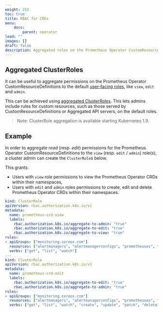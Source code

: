 ```yaml
---
weight: 253
toc: true
title: RBAC for CRDs
menu:
    docs:
        parent: operator
lead: ""
images: []
draft: false
description: Aggregated roles on the Prometheus Operator CustomResourceDefinitions.
---
```


## Aggregated ClusterRoles

It can be useful to aggregate permissions on the Prometheus Operator CustomResourceDefinitions to the default [user-facing roles](https://kubernetes.io/docs/reference/access-authn-authz/rbac/#default-roles-and-role-bindings), like `view`, `edit` and `admin`.

This can be achieved using [aggregated ClusterRoles](https://kubernetes.io/docs/reference/access-authn-authz/rbac/#aggregated-clusterroles). This lets admins include rules for custom resources, such as those served by CustomResourceDefinitions or Aggregated API servers, on the default roles.

> Note: ClusterRole aggregation is available starting Kubernetes 1.9.

## Example

In order to aggregate *read* (resp. *edit*) permissions for the Prometheus Operator CustomResourceDefinitions to the `view` (resp. `edit` / `admin`) role(s), a cluster admin can create the `ClusterRole`s below.

This grants:

- Users with `view` role permissions to view the Prometheus Operator CRDs within their namespaces,
- Users with `edit` and `admin` roles permissions to create, edit and delete Prometheus Operator CRDs within their namespaces.

```yaml mdox-exec="cat example/rbac/prometheus-operator-crd/prometheus-operator-crd-cluster-roles.yaml"
kind: ClusterRole
apiVersion: rbac.authorization.k8s.io/v1
metadata:
  name: prometheus-crd-view
  labels:
    rbac.authorization.k8s.io/aggregate-to-admin: "true"
    rbac.authorization.k8s.io/aggregate-to-edit: "true"
    rbac.authorization.k8s.io/aggregate-to-view: "true"
rules:
- apiGroups: ["monitoring.coreos.com"]
  resources: ["alertmanagers", "alertmanagerconfigs", "prometheuses", "prometheusrules", "servicemonitors", "podmonitors", "probes"]
  verbs: ["get", "list", "watch"]
---
kind: ClusterRole
apiVersion: rbac.authorization.k8s.io/v1
metadata:
  name: prometheus-crd-edit
  labels:
    rbac.authorization.k8s.io/aggregate-to-edit: "true"
    rbac.authorization.k8s.io/aggregate-to-admin: "true"
rules:
- apiGroups: ["monitoring.coreos.com"]
  resources: ["alertmanagers", "alertmanagerconfigs", "prometheuses", "prometheusrules", "servicemonitors", "podmonitors", "probes"]
  verbs: ["get", "list", "watch", "create", "update", "patch", "delete"]
```
